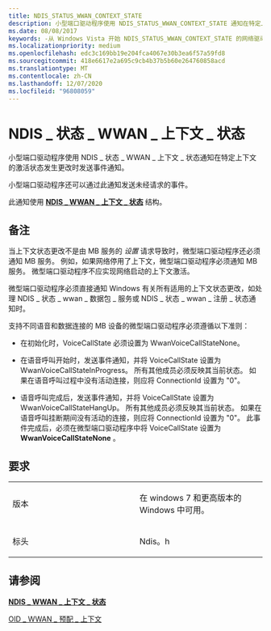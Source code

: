 ```yaml
---
title: NDIS_STATUS_WWAN_CONTEXT_STATE
description: 小型端口驱动程序使用 NDIS_STATUS_WWAN_CONTEXT_STATE 通知在特定上下文的激活状态发生更改时发送事件通知。
ms.date: 08/08/2017
keywords: -从 Windows Vista 开始 NDIS_STATUS_WWAN_CONTEXT_STATE 的网络驱动程序
ms.localizationpriority: medium
ms.openlocfilehash: edc3c169bb19e204fca4067e30b3ea6f57a59fd8
ms.sourcegitcommit: 418e6617e2a695c9cb4b37b5b60e264760858acd
ms.translationtype: MT
ms.contentlocale: zh-CN
ms.lasthandoff: 12/07/2020
ms.locfileid: "96808059"
---
```

# <a name="ndis_status_wwan_context_state"></a>NDIS \_ 状态 \_ WWAN \_ 上下文 \_ 状态


小型端口驱动程序使用 NDIS \_ 状态 \_ WWAN \_ 上下文 \_ 状态通知在特定上下文的激活状态发生更改时发送事件通知。

小型端口驱动程序还可以通过此通知发送未经请求的事件。

此通知使用 [**NDIS \_ WWAN \_ 上下文 \_ 状态**](/windows-hardware/drivers/ddi/ndiswwan/ns-ndiswwan-_ndis_wwan_context_state) 结构。

<a name="remarks"></a>备注
-------

当上下文状态更改不是由 MB 服务的 *设置* 请求导致时，微型端口驱动程序还必须通知 MB 服务。 例如，如果网络停用了上下文，微型端口驱动程序必须通知 MB 服务。 微型端口驱动程序不应实现网络启动的上下文激活。

微型端口驱动程序必须直接通知 Windows 有关所有适用的上下文状态更改，如处理 NDIS \_ 状态 \_ wwan \_ 数据包 \_ 服务或 NDIS \_ 状态 \_ wwan \_ 注册 \_ 状态通知时。

支持不同语音和数据连接的 MB 设备的微型端口驱动程序必须遵循以下准则：

-   在初始化时，VoiceCallState 必须设置为 WwanVoiceCallStateNone。

-   在语音呼叫开始时，发送事件通知，并将 VoiceCallState 设置为 WwanVoiceCallStateInProgress。 所有其他成员必须反映其当前状态。 如果在语音呼叫过程中没有活动连接，则应将 ConnectionId 设置为 "0"。

-   语音呼叫完成后，发送事件通知，并将 VoiceCallState 设置为 WwanVoiceCallStateHangUp。 所有其他成员必须反映其当前状态。 如果在语音呼叫挂断期间没有活动的连接，则应将 ConnectionId 设置为 "0"。 此事件完成后，必须在微型端口驱动程序中将 VoiceCallState 设置为 **WwanVoiceCallStateNone** 。

<a name="requirements"></a>要求
------------

<table>
<colgroup>
<col width="50%" />
<col width="50%" />
</colgroup>
<tbody>
<tr class="odd">
<td><p>版本</p></td>
<td><p>在 windows 7 和更高版本的 Windows 中可用。</p></td>
</tr>
<tr class="even">
<td><p>标头</p></td>
<td>Ndis。h</td>
</tr>
</tbody>
</table>

## <a name="see-also"></a>请参阅


[**NDIS \_ WWAN \_ 上下文 \_ 状态**](/windows-hardware/drivers/ddi/ndiswwan/ns-ndiswwan-_ndis_wwan_context_state)

[OID \_ WWAN \_ 预配 \_ 上下文](oid-wwan-provisioned-contexts.md)

 

